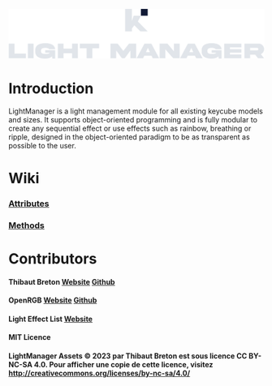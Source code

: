 ![KeyCube Light Manager Module Logo](https://github.com/keycube/lightManager/blob/main/assets/Logo.png?raw=true)
# Introduction
LightManager is a light management module for all existing keycube models and sizes. It supports object-oriented programming and is fully modular to create any sequential effect or use effects such as rainbow, breathing or ripple, designed in the object-oriented paradigm to be as transparent as possible to the user.

# Wiki

### [Attributes](https://github.com/keycube/lightManager/wiki/Attributes)
### [Methods](https://github.com/keycube/lightManager/wiki/Methods)

# Contributors
#### Thibaut Breton [Website](https://tbreton.fr) [Github](https://github.com/ayrozdzn)
#### OpenRGB [Website](https://openrgb.org) [Github](https://github.com/CalcProgrammer1/OpenRGB)
#### Light Effect List [Website](https://www.pc-100.com/mechanical-keyboard-features-parameters/back-light-effects-mechanical-keyboard/)

#### MIT Licence
#### LightManager Assets © 2023 par Thibaut Breton est sous licence CC BY-NC-SA 4.0. Pour afficher une copie de cette licence, visitez http://creativecommons.org/licenses/by-nc-sa/4.0/
